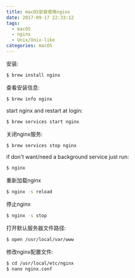 ```yaml
---
title: macOS安装使用nginx
date: 2017-09-17 22:33:12
tags:
  - macOS
  - nginx
  - Unix/Unix-like
categories: macOS
---
```


安装:
```bash
$ brew install nginx
```

查看安装信息:
```bash
$ brew info nginx
```

<!-- more -->

start nginx and restart at login:
```bash
$ brew services start nginx
```
关闭nginx服务:
```bash
$ brew services stop nginx
```

if don't want/need a background service just run:
```bash
$ nginx
```

重新加载nginx
```bash
$ nginx -s reload
```

停止nginx
```bash
$ nginx -s stop
```

打开默认服务器文件路径:
```bash
$ open /usr/local/var/www
```

修改nginx配置文件:
```bash
$ cd /usr/local/etc/nginx
$ nano nginx.conf
```
